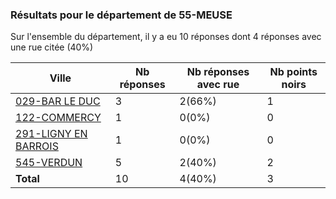 ### Résultats pour le département de 55-MEUSE

Sur l'ensemble du département, il y a eu 10 réponses dont 4 réponses avec une rue citée (40%)

| Ville | Nb réponses | Nb réponses avec rue | Nb points noirs |
|-------------|-------------|----------------------|-----------------|
|<a href='029-BAR LE DUC.md'>029-BAR LE DUC</a>|3|2(66%)|1|
|<a href='122-COMMERCY.md'>122-COMMERCY</a>|1|0(0%)|0|
|<a href='291-LIGNY EN BARROIS.md'>291-LIGNY EN BARROIS</a>|1|0(0%)|0|
|<a href='545-VERDUN.md'>545-VERDUN</a>|5|2(40%)|2|
| **Total** |10|4(40%)|3|
